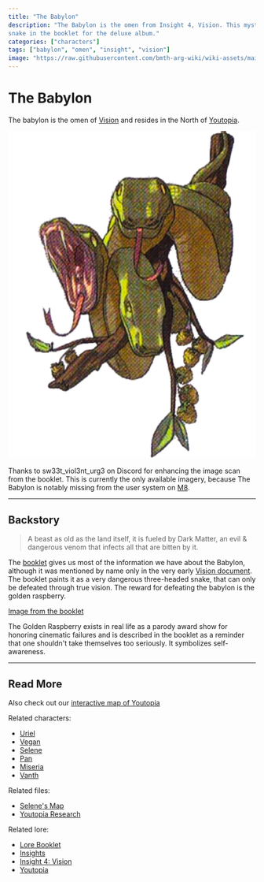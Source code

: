 ```yaml
---
title: "The Babylon"
description: "The Babylon is the omen from Insight 4, Vision. This mysterious insight was finally revealed to be a three-headed 
snake in the booklet for the deluxe album."
categories: ["characters"]
tags: ["babylon", "omen", "insight", "vision"]
image: "https://raw.githubusercontent.com/bmth-arg-wiki/wiki-assets/main/characters/babylon/babylon-300x300.jpg"
---
```


# The Babylon

The babylon is the omen of [Vision](../lore/insight4-vision) and resides in the North of [Youtopia](../lore/youtopia).

![Image from the booklet](https://raw.githubusercontent.com/bmth-arg-wiki/wiki-assets/main/characters/babylon/babylon.png)

Thanks to sw33t_viol3nt_urg3 on Discord for enhancing the image scan from the booklet. This is currently the only 
available imagery, because The Babylon is notably missing from the user system on [M8](../m8).

***

## Backstory

> A beast as old as the land itself, it is fueled by Dark Matter, an evil & dangerous venom 
> that infects all that are bitten by it.

The [booklet](../lore/booklet) gives us most of the information we have about the Babylon, although 
it was mentioned by name only in the very early [Vision document](../lore/insight4-vision). The booklet 
paints it as a very dangerous three-headed snake, that can only be defeated through true vision. 
The reward for defeating the babylon is the golden raspberry.

[Image from the booklet](https://raw.githubusercontent.com/bmth-arg-wiki/wiki-assets/main/characters/babylon/golden_raspberry.jpg)

The Golden Raspberry exists in real life as a parody award show for honoring cinematic failures and is described in the 
booklet as a reminder that one shouldn't take themselves too seriously. It symbolizes self-awareness.

***

## Read More

Also check out our [interactive map of Youtopia](../map)

Related characters:

- [Uriel](uriel)
- [Vegan](vegan)
- [Selene](selene)
- [Pan](pan)
- [Miseria](miseria)
- [Vanth](vanth)

Related files:

- [Selene's Map](../for-sof/selenes_map)
- [Youtopia Research](../for-sof/selene_youtopia_doc)

Related lore:

- [Lore Booklet](../lore/booklet)
- [Insights](../lore/insights)
- [Insight 4: Vision](../lore/insight4-vision)
- [Youtopia](../lore/youtopia)